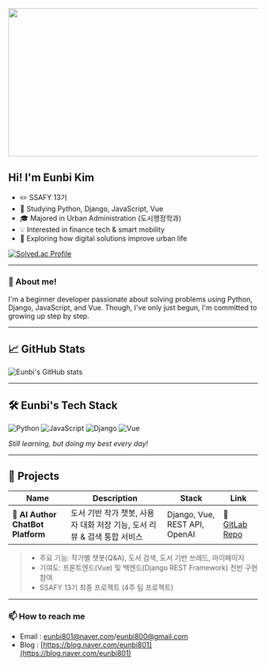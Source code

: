 <a href="https://www.solve-nyang.com"><img src="https://api.solve-nyang.com/compose/eunbi801" width="600" height="300"/></a>
---
## Hi! I'm Eunbi Kim
- ✏️ SSAFY 13기  
- 📖 Studying Python, Django, JavaScript, Vue  
- 🎓 Majored in Urban Administration (도시행정학과)  
- 💡 Interested in finance tech & smart mobility  
- 🚀 Exploring how digital solutions improve urban life

[![Solved.ac Profile](http://mazassumnida.wtf/api/generate_badge?boj=eunbi801)](https://solved.ac/eunbi801)

---

### 🌱 About me!
I'm a beginner developer passionate about solving problems using Python, Django, JavaScript, and Vue.
Though, I've only just begun, I'm committed to growing up step by step.

---

## 📈 GitHub Stats
![Eunbi's GitHub stats](https://github-readme-stats.vercel.app/api?username=CodeEunbi&show_icons=true&theme=radical)

---

## 🛠️ Eunbi's Tech Stack

![Python](https://img.shields.io/badge/Python-3776AB?style=for-the-badge&logo=python&logoColor=white)
![JavaScript](https://img.shields.io/badge/JavaScript-F7DF1E?style=for-the-badge&logo=javascript&logoColor=black)
![Django](https://img.shields.io/badge/Django-092E20?style=for-the-badge&logo=django&logoColor=white)
![Vue](https://img.shields.io/badge/Vue.js-4FC08D?style=for-the-badge&logo=vue.js&logoColor=white)

*Still learning, but doing my best every day!*

---

## 📂 Projects

| Name | Description | Stack | Link |
|------|--------------|-------|----------|
| 🧠 **AI Author ChatBot Platform** | 도서 기반 작가 챗봇, 사용자 대화 저장 기능, 도서 리뷰 & 검색 통합 서비스 | Django, Vue, REST API, OpenAI | 🔗 [GitLab Repo](https://lab.ssafy.com/eunbi801/final-pjt) |

> - 주요 기능: 작가별 챗봇(Q&A), 도서 검색, 도서 기반 쓰레드, 마이페이지
> - 기여도: 프론트엔드(Vue) 및 백엔드(Django REST Framework) 전반 구현 참여  
> - SSAFY 13기 최종 프로젝트 (4주 팀 프로젝트)

---

### 📫 How to reach me
- Email : eunbi801@naver.com/eunbi800@gmail.com
- Blog : [https://blog.naver.com/eunbi801](https://blog.naver.com/eunbi801)

<!--
**CodeEunbi/CodeEunbi** is a ✨ _special_ ✨ repository because its `README.md` (this file) appears on your GitHub profile.

Here are some ideas to get you started:

- 🔭 I’m currently working on ...
- 🌱 I’m currently learning ...
- 👯 I’m looking to collaborate on ...
- 🤔 I’m looking for help with ...
- 💬 Ask me about ...
- 📫 How to reach me: ...
- 😄 Pronouns: ...
- ⚡ Fun fact: ...
-->
